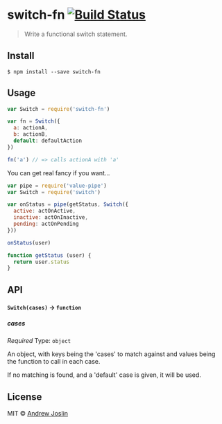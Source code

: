 # switch-fn [![Build Status](https://travis-ci.org/ajoslin/switch-fn.svg?branch=master)](https://travis-ci.org/ajoslin/switch-fn)

> Write a functional switch statement.

## Install

```
$ npm install --save switch-fn
```

## Usage

```js
var Switch = require('switch-fn')

var fn = Switch({
  a: actionA,
  b: actionB,
  default: defaultAction
})

fn('a') // => calls actionA with 'a'
```

You can get real fancy if you want...

```js
var pipe = require('value-pipe')
var Switch = require('switch')

var onStatus = pipe(getStatus, Switch({
  active: actOnActive,
  inactive: actOnInactive,
  pending: actOnPending
}))

onStatus(user)

function getStatus (user) {
  return user.status
}
```

## API

#### `Switch(cases)` -> `function`

##### cases

*Required*
Type: `object`

An object, with keys being the 'cases' to match against and values being the function to call in each case.

If no matching is found, and a 'default' case is given, it will be used.

## License

MIT © [Andrew Joslin](http://ajoslin.com)
